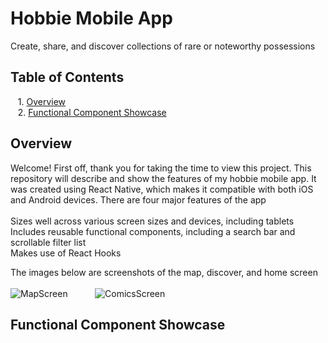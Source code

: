 # Hobbie Mobile App
Create, share, and discover collections of rare or noteworthy possessions<br/>
## Table of Contents
&nbsp; &nbsp;1. [Overview](#overview)
<br/>
&nbsp; &nbsp;2. [Functional Component Showcase](#functcomp)
<a name="overview"/>
## Overview
Welcome! First off, thank you for taking the time to view this project. This repository will describe and show the features of my hobbie mobile app. It was created using React Native, which makes it compatible with both iOS and Android devices. There are four major features of the app<br/>
<br/>
Sizes well across various screen sizes and devices, including tablets<br/>
Includes reusable functional components, including a search bar and scrollable filter list<br/>
Makes use of React Hooks<br/>

The images below are screenshots of the map, discover, and home screen<br/>
<br/>
![MapScreen](https://johndan2354.github.io/BBMobileImages/Map.PNG) &nbsp; &nbsp; &nbsp; &nbsp; &nbsp; ![ComicsScreen](https://johndan2354.github.io/BBMobileImages/Comics.PNG)
<a name="functcomp"/>
## Functional Component Showcase
